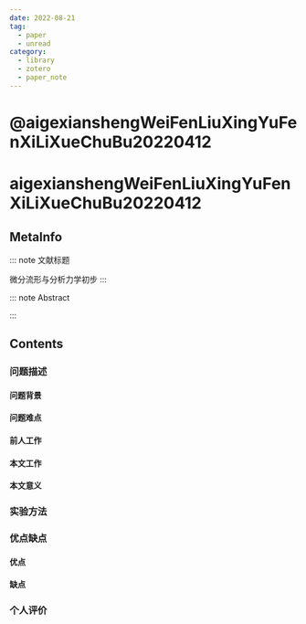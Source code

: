 ```yaml
---
date: 2022-08-21
tag:
  - paper
  - unread
category:
  - library
  - zotero
  - paper_note
---
```


# @aigexianshengWeiFenLiuXingYuFenXiLiXueChuBu20220412

# aigexianshengWeiFenLiuXingYuFenXiLiXueChuBu20220412

## MetaInfo

::: note 文献标题

 微分流形与分析力学初步
:::

::: note Abstract


:::


## Contents

### 问题描述

#### 问题背景

#### 问题难点

#### 前人工作

#### 本文工作

#### 本文意义

### 实验方法


### 优点缺点

#### 优点

#### 缺点

### 个人评价
